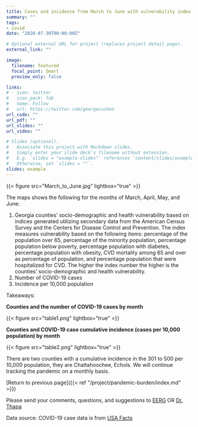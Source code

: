 ```yaml
---
title: Cases and incidence from March to June with vulnerability index
summary: ""
tags:
- covid
date: "2020-07-30T00:00:00Z"

# Optional external URL for project (replaces project detail page).
external_link: ""

image:
  filename: featured
  focal_point: Smart
  preview_only: false

links:
# - icon: twitter
#   icon_pack: fab
#   name: Follow
#   url: https://twitter.com/georgecushen
url_code: ""
url_pdf: ""
url_slides: ""
url_video: ""

# Slides (optional).
#   Associate this project with Markdown slides.
#   Simply enter your slide deck's filename without extension.
#   E.g. `slides = "example-slides"` references `content/slides/example-slides.md`.
#   Otherwise, set `slides = ""`.
slides: example
---
```


{{< figure src="March_to_June.jpg" lightbox="true" >}}

The maps shows the following for the months of March, April, May, and June:  

1.	Georgia counties’ socio-demographic and health vulnerability based on indices generated utilizing secondary data from the American Census Survey and the Centers for Disease Control and Prevention. The index measures vulnerability based on the following items: percentage of the population over 65, percentage of the minority population, percentage population below poverty, percentage population with diabetes, percentage population with obesity, CVD mortality among 65 and over as percentage of population, and percentage population that were hospitalized for CVD. The higher the index number the higher is the counties’ socio-demographic and health vulnerability.
2.	Number of COVID-19 cases 
3.	Incidence per 10,000 population

Takeaways:

**Counties and the number of COVID-19 cases by month**

{{< figure src="table1.png" lightbox="true" >}}

**Counties and COVID-19 case cumulative incidence (cases per 10,000 population) by month**

{{< figure src="table2.png" lightbox="true" >}}

There are two counties with a cumulative incidence in the 301 to 500 per 10,000 population, they are Chattahoochee, Echols.
We will continue tracking the pandemic on a monthly basis.

[Return to previous page]({{< ref "/project/pandemic-burden/index.md" >}})

Please send your comments, questions, and suggestions to [EERG](mailto:eerg@uga.edu) OR [Dr. Thapa](mailto:jrthapa@uga.edu)

Data source: 
COVID-19 case data is from <a href="http://usafacts.org" target="_blank">USA Facts</a>



